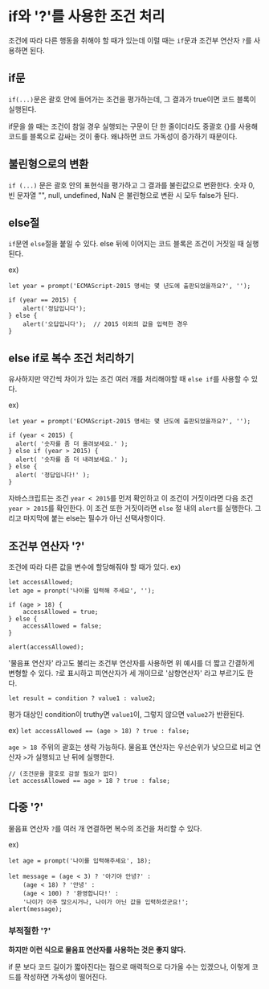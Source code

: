 # if와 '?'를 사용한 조건 처리

조건에 따라 다른 행동을 취해야 할 때가 있는데 이럴 때는 ```if```문과 조건부 연산자 ```?```를 사용하면 된다.

## if문

```if(...)```문은 괄호 안에 들어가는 조건을 평가하는데, 그 결과가 true이면 코드 블록이 실행된다.

if문을 쓸 때는 조건이 참일 경우 실행되는 구문이 단 한 줄이더라도 중괄호 {}를 사용해 코드를 블록으로 감싸는 것이 좋다.
왜냐하면 코드 가독성이 증가하기 때문이다.


## 불린형으로의 변환

```if (...)``` 문은 괄호 안의 표현식을 평가하고 그 결과를 불린값으로 변환한다.
숫자 0, 빈 문자열 "", null, undefined, NaN 은 불린형으로 변환 시 모두 false가 된다.

## else절

```if```문엔 ```else```절을 붙일 수 있다. else 뒤에 이어지는 코드 블록은 조건이 거짓일 때 실행된다.

ex)
```
let year = prompt('ECMAScript-2015 명세는 몇 년도에 출판되었을까요?', '');

if (year == 2015) {
    alert('정답입니다');
} else {
    alert('오답입니다');  // 2015 이외의 값을 입력한 경우
}
```

## else if로 복수 조건 처리하기

유사하지만 약간씩 차이가 있는 조건 여러 개를 처리해야할 때 ```else if```를 사용할 수 있다.

ex)
```
let year = prompt('ECMAScript-2015 명세는 몇 년도에 출판되었을까요?', '');

if (year < 2015) {
  alert( '숫자를 좀 더 올려보세요.' );
} else if (year > 2015) {
  alert( '숫자를 좀 더 내려보세요.' );
} else {
  alert( '정답입니다!' );
}
```

자바스크립트는 조건 ```year < 2015```를 먼저 확인하고 이 조건이 거짓이라면 다음 조건 ```year > 2015```를 확인한다.
이 조건 또한 거짓이라면 ```else``` 절 내의 ```alert```를 실행한다.
그리고 마지막에 붙는 else는 필수가 아닌 선택사항이다.

## 조건부 연산자 '?'

조건에 따라 다른 값을 변수에 할당해줘야 할 때가 있다.
ex)
```
let accessAllowed;
let age = pronpt('나이를 입력해 주세요', '');

if (age > 18) {
    accessAllowed = true;
} else {
    accessAllowed = false;
}

alert(accessAllowed);
```
'물음표 연산자' 라고도 불리는 조건부 연산자를 사용하면 위 예시를 더 짧고 간결하게 변형할 수 있다.
```?```로 표시하고 피연산자가 세 개이므로 '삼항연산자' 라고 부르기도 한다.

```let result = condition ? value1 : value2; ```

평가 대상인 condition이 truthy면 ```value1```이, 그렇지 않으면 ```value2```가 반환된다.

ex)
```let accessAllowed == (age > 18) ? true : false;```

```age > 18 ```주위의 괄호는 생략 가능하다. 물음표 연산자는 우선순위가 낮으므로 비교 연산자 ```>```가 실행되고 난 뒤에 실행한다.

```
// (조건문을 괄호로 감쌀 필요가 없다)
let accessAllowed == age > 18 ? true : false;
```
## 다중 '?'

물음표 연산자 ```?```를 여러 개 연결하면 복수의 조건을 처리할 수 있다.

ex)
```
let age = prompt('나이를 입력해주세요', 18);

let message = (age < 3) ? '아기야 안녕?' :
    (age < 18) ? '안녕' :
    (age < 100) ? '환영합니다!' :
    '나이가 아주 많으시거나, 나이가 아닌 값을 입력하셨군요!';
alert(message);
```

### 부적절한 '?'

**하지만 이런 식으로 물음표 연산자를 사용하는 것은 좋지 않다.**

if 문 보다 코드 길이가 짧아진다는 점으로 매력적으로 다가올 수는 있겠으나, 이렇게 코드를 작성하면 가독성이 떨어진다.

